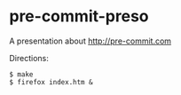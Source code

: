 pre-commit-preso
================

A presentation about http://pre-commit.com


Directions:

```
$ make
$ firefox index.htm &
```
